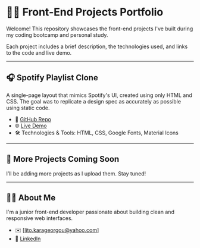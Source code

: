 # 🧑‍💻 Front-End Projects Portfolio

Welcome! This repository showcases the front-end projects I've built during my coding bootcamp and personal study.

Each project includes a brief description, the technologies used, and links to the code and live demo.

---

## 🎧 Spotify Playlist Clone

A single-page layout that mimics Spotify's UI, created using only HTML and CSS. The goal was to replicate a design spec as accurately as possible using static code.

- 📁 [GitHub Repo](https://github.com/LitoKarageorgou/spotify-playlist-clone)
- 🌐 [Live Demo](https://spotify-playlist-clone-project.netlify.app)
- 🛠️ Technologies & Tools: HTML, CSS, Google Fonts, Material Icons

---

## 🚧 More Projects Coming Soon

I’ll be adding more projects as I upload them. Stay tuned!

---

## 🙋‍♀️ About Me

I'm a junior front-end developer passionate about building clean and responsive web interfaces.

- ✉️ [lito.karageorgou@yahoo.com]
- 💼 [LinkedIn](https://www.linkedin.com/in/lito-karageorgou/)
